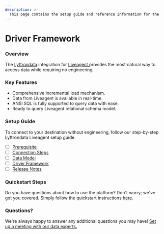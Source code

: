 ```yaml
---
description: >-
  This page contains the setup guide and reference information for the Liveagent source connector.
---
```


# Driver Framework

### Overview

The [Lyftrondata](https://www.lyftrondata.com/) integration for [Liveagent](https://www.lyftrondata.com/integration/liveagent/)[ ](https://www.lyftrondata.com/integration/liveagent/)provides the most natural way to access data while requiring no engineering.

### Key Features

* Comprehensive incremental load mechanism.
* Data from Liveagent is available in real-time.&#x20;
* ANSI SQL is fully supported to query data with ease.
* Ready to query Liveagent relational schema model.

### Setup Guide

To connect to your destination without engineering, follow our step-by-step Lyftrondata Liveagent setup guide.

* [ ] [Prerequisite](../../business-analytics/liveagent/prerequisite.md)
* [ ] [Connection Steps](../../business-analytics/liveagent/connection-steps.md)
* [ ] [Data Model](../../business-analytics/liveagent/data-model/)
* [ ] [Driver Framework](../../business-analytics/liveagent/driver-framework/)
* [ ] [Release Notes](../../business-analytics/liveagent/release-notes.md)

### Quickstart Steps

Do you have questions about how to use the platform? Don't worry; we've got you covered. Simply follow the quickstart instructions [here](../../../quickstart-steps.md).

### Questions? <a href="#questions" id="questions"></a>

We're always happy to answer any additional questions you may have! [Set up a meeting with our data experts.](https://www.lyftrondata.com/book-a-meeting/)


